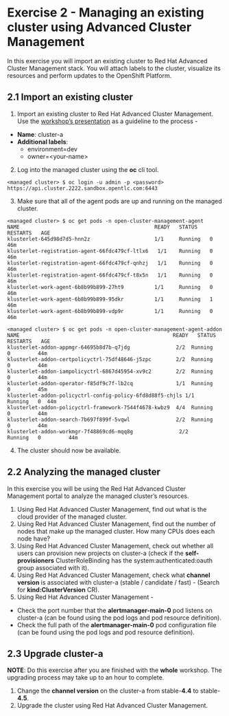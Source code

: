 # Exercise 2 - Managing an existing cluster using Advanced Cluster Management

In this exercise you will import an existing cluster to Red Hat Advanced Cluster Management stack. You will attach labels to the cluster, visualize its resources and perform updates to the OpenShift Platform.


## 2.1 Import an existing cluster

1. Import an existing cluster to Red Hat Advanced Cluster Management. Use the [workshop’s presentation](https://docs.google.com/presentation/d/1jhsO7tSsFoNwYouF-iBnlw5kA7Nx0Hoi-4HK0fFP1YI/edit?usp=sharing) as a guideline to the process -
*   **Name**: cluster-a
*   **Additional labels**: 
    * environment=dev
    * owner=&lt;your-name>
2. Log into the managed cluster using the **oc** cli tool.

```
<managed cluster> $ oc login -u admin -p <password> https://api.cluster.2222.sandbox.opentlc.com:6443
```

3. Make sure that all of the agent pods are up and running on the managed cluster.

```
<managed cluster> $ oc get pods -n open-cluster-management-agent
NAME                                         	READY   STATUS	RESTARTS   AGE
klusterlet-645d98d7d5-hnn2z                  	1/1 	Running   0      	46m
klusterlet-registration-agent-66fdc479cf-ltlx6   1/1 	Running   0      	46m
klusterlet-registration-agent-66fdc479cf-qnhzj   1/1 	Running   0      	46m
klusterlet-registration-agent-66fdc479cf-t8x5n   1/1 	Running   0      	46m
klusterlet-work-agent-6b8b99b899-27ht9       	1/1 	Running   0      	46m
klusterlet-work-agent-6b8b99b899-95dkr       	1/1 	Running   1      	46m
klusterlet-work-agent-6b8b99b899-vdp9r       	1/1 	Running   0      	46m

<managed cluster> $ oc get pods -n open-cluster-management-agent-addon
NAME                                                  READY   STATUS RESTARTS   AGE
klusterlet-addon-appmgr-64695b8d7b-q7jdg               2/2 	Running   0      	44m
klusterlet-addon-certpolicyctrl-75df48646-j5zpc        2/2 	Running   0      	44m
klusterlet-addon-iampolicyctrl-6867d45954-xv9c2        2/2 	Running   0      	44m
klusterlet-addon-operator-f85df9c7f-lb2cq              1/1 	Running   0      	45m
klusterlet-addon-policyctrl-config-policy-6fd8d88f5-chjls 1/1 	Running   0  44m
klusterlet-addon-policyctrl-framework-7544f4678-kwbz9  4/4 	Running   0      	44m
klusterlet-addon-search-7b697f899f-5vqwl               2/2 	Running   0      	44m
klusterlet-addon-workmgr-7f48869cd6-mqq8g               2/2 	Running   0      	44m
```

4. The cluster should now be available.


## 2.2 Analyzing the managed cluster

In this exercise you will be using the Red Hat Advanced Cluster Management portal to analyze the managed cluster’s resources.

1. Using Red Hat Advanced Cluster Management, find out what is the cloud provider of the managed cluster.
2. Using Red Hat Advanced Cluster Management, find out the number of nodes that make up the managed cluster. How many CPUs does each node have?
3. Using Red Hat Advanced Cluster Management, check out whether all users can provision new projects on cluster-a (check if the **self-provisioners** ClusterRoleBinding has the system:authenticated:oauth group associated with it).
4. Using Red Hat Advanced Cluster Management, check what **channel version** is associated with cluster-a (stable / candidate / fast) - (Search for **kind:ClusterVersion** CR).
5. Using Red Hat Advanced Cluster Management -
*   Check the port number that the **alertmanager-main-0** pod listens on cluster-a (can be found using the pod logs and pod resource definition).
*   Check the full path of the **alertmanager-main-0** pod configuration file (can be found using the pod logs and pod resource definition).


## 2.3 Upgrade cluster-a 

**NOTE**: Do this exercise after you are finished with the **whole** workshop. The upgrading process may take up to an hour to complete.

1. Change the **channel version** on the cluster-a from stable-**4.4** to stable-**4.5**.
2. Upgrade the cluster using Red Hat Advanced Cluster Management.